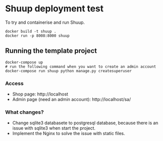 # Shuup deployment test

To try and containerise and run Shuup.

```shell script
docker build -t shuup .
docker run -p 8008:8000 shuup
```


## Running the template project
```shell script
docker-compose up
# run the following command when you want to create an admin account 
docker-compose run shuup python manage.py createsuperuser
```
### Access
- Shop page: http://localhost
- Admin page (need an admin account): http://localhost/sa/
### What changes?
- Change sqlite3 databasete to postgresql database, because there is an issue with sqlite3 when start the project.
- Implement the Nginx to solve the issue with static files.
